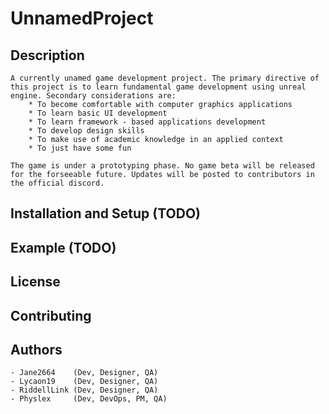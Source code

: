 # UnnamedProject

## Description
    A currently unamed game development project. The primary directive of this project is to learn fundamental game development using unreal engine. Secondary considerations are:
        * To become comfortable with computer graphics applications
        * To learn basic UI development
        * To learn framework - based applications development
        * To develop design skills
        * To make use of academic knowledge in an applied context
        * To just have some fun

    The game is under a prototyping phase. No game beta will be released for the forseeable future. Updates will be posted to contributors in the official discord.

## Installation and Setup (TODO)

## Example (TODO)

## License

## Contributing

## Authors
    - Jane2664    (Dev, Designer, QA)
    - Lycaon19    (Dev, Designer, QA)
    - RiddellLink (Dev, Designer, QA)
    - Physlex     (Dev, DevOps, PM, QA)
